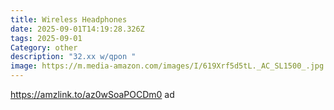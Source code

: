 ```yaml
---
title: Wireless Headphones
date: 2025-09-01T14:19:28.326Z
tags: 2025-09-01
Category: other
description: "32.xx w/qpon "
image: https://m.media-amazon.com/images/I/619Xrf5d5tL._AC_SL1500_.jpg
---
```

https://amzlink.to/az0wSoaPOCDm0  ad
